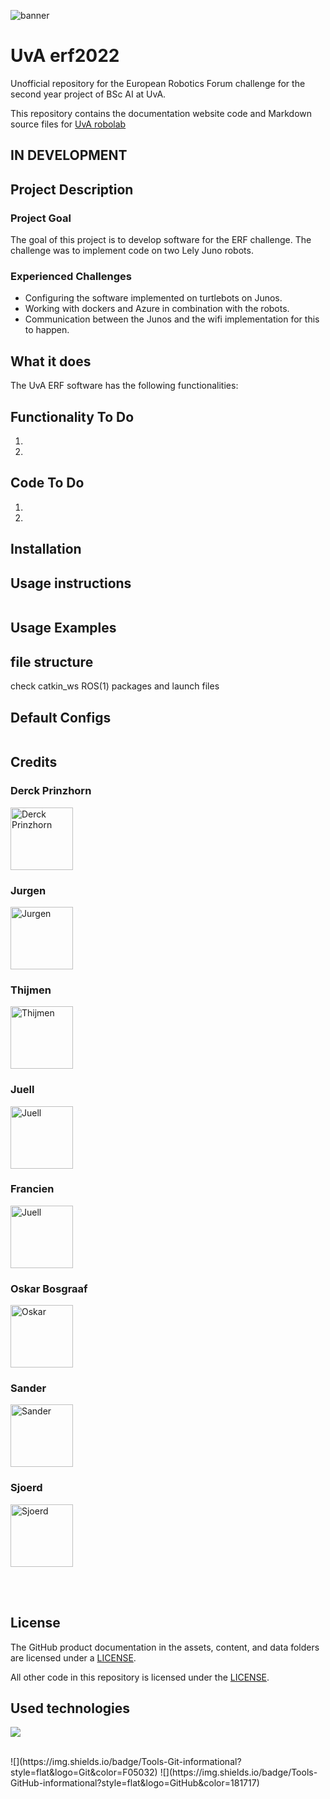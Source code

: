 <!---Banner-->
![banner](https://www.uva.nl/binaries/_ht_1561017307337/extralarge/content/gallery/subsites/extranet/huisstijl/logo-regular.jpg)

# UvA erf2022
Unofficial repository for the European Robotics Forum challenge for the second year project of BSc AI at UvA.

This repository contains the documentation website code and Markdown source files for [UvA robolab](https://robolab.science.uva.nl/)
## IN DEVELOPMENT 

## Project Description
### Project Goal
The goal of this project is to develop software for the ERF challenge. The challenge was to implement code on two Lely Juno robots.

<!---[Specific link to another markdown file](docs/CONTRIBUTING.md)-->

### Experienced Challenges
- Configuring the software implemented on turtlebots on Junos.
- Working with dockers and Azure in combination with the robots.
- Communication between the Junos and the wifi implementation for this to happen.

## What it does
The UvA ERF software has the following functionalities:

## Functionality To Do
1. 
2. 
## Code To Do
1.
2.

## Installation

## Usage instructions
```
```
## Usage Examples



## file structure
check catkin_ws ROS(1) packages and launch files


## Default Configs

```
```

## Credits
### Derck Prinzhorn
<p align="left">
<a href="https://www.linkedin.com/in/derckprinzhorn/"><img src="https://media-exp2.licdn.com/dms/image/C4E03AQHmwcOiX6_Cgg/profile-displayphoto-shrink_800_800/0/1653219559321?e=1662595200&v=beta&t=dEtZGN1kVpNjbZw_zKhrcK-lzABPabz4kCMkEHV9-Eg" alt="Derck Prinzhorn" width="100px"/></a>
</p>

### Jurgen
<p align="left">
<a href="https://www.linkedin.com/in/jurgen-de-heus/"><img src="https://media-exp2.licdn.com/dms/image/C4D03AQG-4nogiTSPxw/profile-displayphoto-shrink_800_800/0/1638117258290?e=1662595200&v=beta&t=p6TMHk1wr9DTY5msdBkO6Zv2T1KU0nE5tmVxBCMyW3U" alt="Jurgen" width="100px"/></a>
</p>

### Thijmen

<p align="left">
<a href="https://www.linkedin.com/in/thijmen-nijdam/"><img src="https://media-exp2.licdn.com/dms/image/C4E03AQHQTrECneCS1g/profile-displayphoto-shrink_800_800/0/1654970115289?e=1662595200&v=beta&t=_sWg_tBc3PD3FILlMEKOWrTFy099siC-3NYdj6a0az8" alt="Thijmen" width="100px"/></a>
</p>

### Juell

<p align="left">
<a href="https://www.linkedin.com/in/juellsprott/"><img src="https://media-exp2.licdn.com/dms/image/C4E03AQFFpTqweCzzxQ/profile-displayphoto-shrink_800_800/0/1656682448242?e=1662595200&v=beta&t=mQIo-O-t8t-HODBEa7HuK-zqs3IRDQ3cHU9lgYPT1gc" alt="Juell" width="100px"/></a>
</p>

### Francien

<p align="left">
<a href="https://www.linkedin.com/in/francien-barkhof-512393227/"><img src="https://media-exp2.licdn.com/dms/image/C5603AQFnMFquh7SgyA/profile-displayphoto-shrink_800_800/0/1638109294288?e=1662595200&v=beta&t=27TCzS7bWYYRuWRq7Xod5Xs6uyoY1bTvJN3k5FJpFss" alt="Juell" width="100px"/></a>
</p>

### Oskar Bosgraaf

<p align="left">
<a href="https://www.linkedin.com/in/oskar-bosgraaf/"><img src="https://media-exp2.licdn.com/dms/image/D4E35AQHWx4fHFIxVMg/profile-framedphoto-shrink_800_800/0/1647945777754?e=1657465200&v=beta&t=mEVkeGFAl4w-dYQziIJze6wPlOCf-EEBC6Am5m6V8Xk" alt="Oskar" width="100px"/></a>
</p>

### Sander

<p align="left">
<a href="https://www.linkedin.com/in/sander-van-den-bent/"><img src="https://media-exp2.licdn.com/dms/image/C4E03AQFzFfh5_LK16w/profile-displayphoto-shrink_800_800/0/1624638701589?e=1662595200&v=beta&t=XyH_ME1puphpH6SQKx5VPprgAaTmJXCwUcPSnYMiMTc" alt="Sander" width="100px"/></a>
</p>

### Sjoerd

<p align="left">
<a href="https://www.linkedin.com/in/sjoerdgunneweg/"><img src="https://media-exp2.licdn.com/dms/image/C4D03AQFR8r_dr0u2cg/profile-displayphoto-shrink_800_800/0/1648541386572?e=1662595200&v=beta&t=JxHFWqjBA2MyiUmrTgeSDYv0MYIph0LmbnQrdsSmHC4" alt="Sjoerd" width="100px"/></a>
</p>

</br>

</br>

## License

The GitHub product documentation in the assets, content, and data folders are licensed under a [LICENSE](LICENSE).

All other code in this repository is licensed under the [LICENSE](LICENSE-CODE).


## Used technologies

![](https://img.shields.io/badge/Code-Python-informational?style=flat&logo=Python&color=003B57)

</br>
![](https://img.shields.io/badge/Tools-Git-informational?style=flat&logo=Git&color=F05032)
![](https://img.shields.io/badge/Tools-GitHub-informational?style=flat&logo=GitHub&color=181717)
